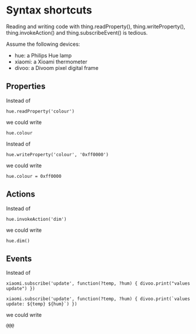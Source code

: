 # Syntax shortcuts

Reading and writing code with thing.readProperty(), thing.writeProperty(), thing.invokeAction() and thing.subscribeEvent() is tedious.

Assume the following devices:

* hue: a Philips Hue lamp
* xiaomi: a Xioami thermometer
* divoo: a Divoom pixel digital frame

## Properties

Instead of

````hue.readProperty('colour')````

we could write

````hue.colour````

Instead of

````hue.writeProperty('colour', '0xff0000')````

we could write

````
hue.colour = 0xff0000
````

## Actions

Instead of

````hue.invokeAction('dim')````

we could write

````
hue.dim()
````

## Events

Instead of

````
xiaomi.subscribe('update', function(?temp, ?hum) { divoo.print("values update") })

xiaomi.subscribe('update', function(?temp, ?hum) { divoo.print(`values update: ${temp} ${hum}`) })
````

we could write

````
@@@
````